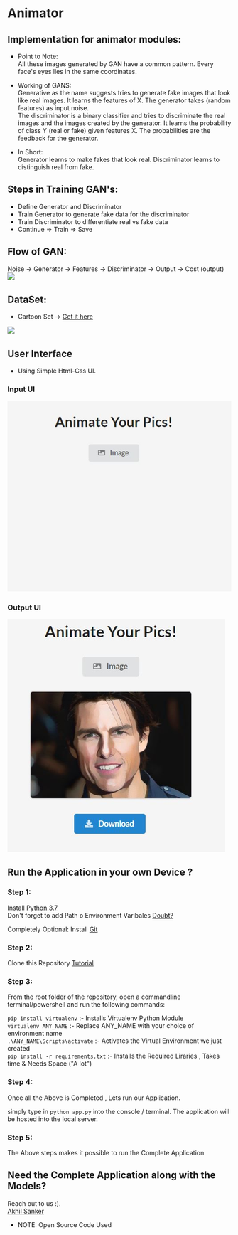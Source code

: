 # Animator

## Implementation for animator modules:
- Point to Note: <br> 
All these images generated by GAN have a common pattern. Every face's eyes lies in the same coordinates.
- Working of GANS: <br>
Generative as the name suggests tries to generate fake images that look like real images. It learns the features of X. The generator takes (random features) as input noise.<br>
The discriminator is a binary classifier and tries to discriminate the real images and the images created by the generator. It learns the probability of class Y (real or fake) given features X. The probabilities are the feedback for the generator.<br>

- In Short: <br>
Generator learns to make fakes that look real. Discriminator learns to distinguish real from fake.


## Steps in Training GAN's:
- Define Generator and Discriminator
- Train Generator to generate fake data for the discriminator
- Train Discriminator to differentiate real vs fake data
- Continue => Train => Save

## Flow of GAN:<br>  
Noise → Generator → Features → Discriminator → Output → Cost (output)<br>
<img src="https://github.com/reekithak/Animator-Modules/blob/main/images/GANFLow-1.JPG">

## DataSet:<br>
- Cartoon Set -> [Get it here](https://google.github.io/cartoonset/)
<img src="https://github.com/reekithak/Animator-Modules/blob/main/images/cartoonGan.JPG">

## User Interface
- Using Simple Html-Css UI.

### Input UI
<img src="https://github.com/reekithak/Animator/blob/main/templates/simpleui.JPG"> <br>

### Output UI
<img src="https://github.com/reekithak/Animator/blob/main/templates/outputUI.JPG">




## Run the Application in your own Device ?

### Step 1:
Install [Python 3.7](https://www.python.org/downloads/release/python-370/)  
Don't forget to add Path o Environment Varibales [Doubt?](https://www.educative.io/edpresso/how-to-add-python-to-path-variable-in-windows)

Completely Optional:
Install [Git](https://git-scm.com/downloads)

### Step 2:
Clone this Repository [Tutorial](https://www.youtube.com/watch?v=O72FWNeO-xY)

### Step 3:
From the root folder of the repository, open a commandline terminal/powershell and run the following commands:<br />


`pip install virtualenv` :- Installs Virtualenv Python Module<br />
`virtualenv ANY_NAME` :- Replace ANY_NAME with your choice of environment name<br />
`.\ANY_NAME\Scripts\activate` :- Activates the Virtual Environment we just created<br />
`pip install -r requirements.txt` :- Installs the Required Liraries , Takes time & Needs Space ("A lot")<br />


### Step 4:
Once all the Above is Completed , Lets run our Application.

simply type in `python app.py` into the console / terminal.
The application will be hosted into the local server.

### Step 5:
The Above steps makes it possible to run the Complete Application


## Need the Complete Application along with the Models? 
Reach out to us :). <br>
[Akhil Sanker](https://www.linkedin.com/in/akhilsanker/)

- NOTE: Open Source Code Used

